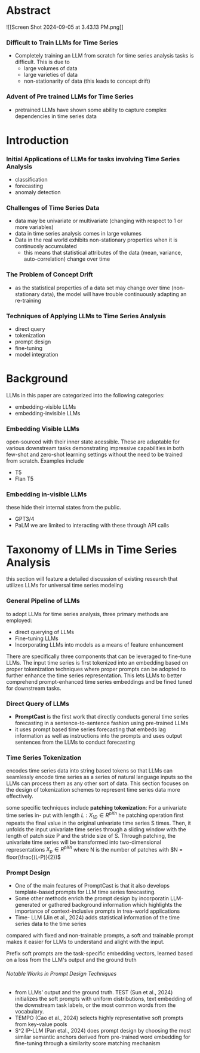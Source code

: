 # Abstract 
![[Screen Shot 2024-09-05 at 3.43.13 PM.png]]
### Difficult to Train LLMs for Time Series
- Completely training an LLM from scratch for time series analysis tasks is difficult. This is due to 
	- large volumes of data
	- large varieties of data 
	- non-stationarity of data (this leads to concept drift)
### Advent of Pre trained LLMs for Time Series
- pretrained LLMs have shown some ability to capture complex dependencies in time series data 

# Introduction 

### Initial Applications of LLMs for tasks involving Time Series Analysis 
- classification 
- forecasting 
- anomaly detection 
### Challenges of Time Series Data 
- data may be univariate or multivariate (changing with respect to 1 or more variables)
- data in time series analysis comes in large volumes 
- Data in the real world exhibits non-stationary properties when it is continuosly accumulated 
	- this means that statistical attributes of the data (mean, variance, auto-correlation) change over time
### The Problem of Concept Drift 
- as the statistical properties of a data set may change over time (non-stationary data), the model will have trouble continuously adapting an re-training 

### Techniques of Applying LLMs to Time Series Analysis 
- direct query 
- tokenization 
- prompt design 
- fine-tuning 
- model integration 

# Background 
LLMs in this paper are categorized into the following categories: 
- embedding-visible LLMs 
- embedding-invisible LLMs

### Embedding Visible LLMs 
open-sourced with their inner state acessible. These are adaptable for various downstream tasks demonstrating impressive capabilities in both few-shot and zero-shot learning settings without the need to be trained from scratch. Examples include 
- T5 
- Flan T5 

### Embedding in-visible LLMs 
these hide their internal states from the public. 
- GPT3/4 
- PaLM 
we are limited to interacting with these through API calls 

# Taxonomy of LLMs in Time Series Analysis 
this section will feature a detailed discussion of existing research that utilizes LLMs for universal time series modeling

### General Pipeline of LLMs 
to adopt LLMs for time series analysis, three primary methods are employed:
- direct querying of LLMs
- Fine-tuning LLMs 
- Incorporating LLMs into models as a means of feature enhancement 

There are specifically three components that can be leveraged to fine-tune LLMs. The input time series is first tokenized into an embedding based on proper tokenization techniques where proper prompts can be adopted to further enhance the time series representation. This lets LLMs to better comprehend prompt-enhanced time series embeddings and be fined tuned for downstream tasks. 

### Direct Query of LLMs 
- **PromptCast** is the first work that directly conducts general time series forecasting in a sentence-to-sentence fashion using pre-trained LLMs
- it uses prompt based time series forecasting that embeds lag information as well as instructions into the prompts and uses output sentences from the LLMs to conduct forecasting 
### Time Series Tokenization
encodes time series data into string based tokens so that LLMs can seamlessly encode time series as a series of natural language inputs so the LLMs can process them as any other sort of data. This section focuses on the design of tokenization schemes to represent time series data more effectively. 

some specific techniques include **patching tokenization**: 
For a univariate time series in- put with length $L : X_{1D} \in R^{pX n}$ 
he patching operation first repeats the final value in the original univariate time series S times. Then, it unfolds the input univariate time series through a sliding window with the length of patch size P and the stride size of S. Through patching, the univariate time series will be transformed into two-dimensional representations $X_p \in R^{pXn}$ where N is the number of patches with $N = floor(\frac{(L-P)}{2})$  

### Prompt Design 
- One of the main features of PromptCast is that it also develops template-based prompts for LLM time series forecasting. 
- Some other methods enrich the prompt design by incorporatin LLM-generated or gathered background information which highlights the importance of context-inclusive prompts in trea-world applications 
-  Time- LLM (Jin et al., 2024) adds statistical information of the time series data to the time series 

compared with fixed and non-trainable prompts, a soft and trainable prompt makes it easier for LLMs to understand and alight with the input. 

Prefix soft prompts are the task-specific embedding vectors, learned based on a loss from the LLM's output and the ground truth 

###### Notable Works in Prompt Design Techniques
- from LLMs’ output and the ground truth. TEST (Sun et al., 2024) initializes the soft prompts with uniform distributions, text embedding of the downstream task labels, or the most common words from the vocabulary.
- TEMPO (Cao et al., 2024) selects highly representative soft prompts from key-value pools
- S^2 IP-LLM (Pan etal., 2024) does prompt design by choosing the most similar semantic anchors derived from pre-trained word embedding for fine-tuning through a similarity score matching mechanism 